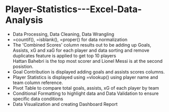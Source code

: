 # Player-Statistics---Excel-Data-Analysis
* Data Processing, Data Cleaning, Data Wrangling
* =countif(), =isblank(), =proper() for data normalization 
* The 'Combined Scores' column results out to be adding up Goals, Assists, xG and xaG for each player
  and data sorting and remove duplicates feature is applied to get top 10 players
<br>Hattan Bahebri is the top most scorer and Lionel Messi is at the second posistion.
* Goal Contribution is displayed adding goals and assists scores columns.
* Player Statistics is displayed using =vlookup() using player name and team column reference.
* Pivot Table to compare total goals, assists, xG of each player by team
* Conditional Formatting to highlight data and Data Validation to ensure specific data conditions
* Data Visualization and creating Dashboard Report 
